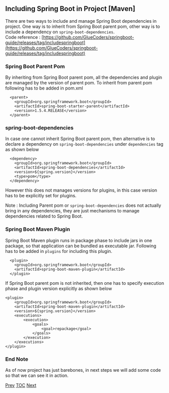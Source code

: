 ## Including Spring Boot in Project [Maven]

There are two ways to include and manage Spring Boot dependencies in project. One way is to inherit from Spring Boot parent pom, other way is to include a dependency on `spring-boot-dependencies`.   
Code reference : [https://github.com/GlueCoders/springboot-guide/releases/tag/includespringboot](https://github.com/GlueCoders/springboot-guide/releases/tag/includespringboot)  

### Spring Boot Parent Pom  

By inheriting from Spring Boot parent pom, all the dependencies and plugin are managed by the version of parent pom. To inherit from parent pom following has to be added in pom.xml  
```
  <parent>
  	<groupId>org.springframework.boot</groupId>
  	<artifactId>spring-boot-starter-parent</artifactId>
  	<version>1.5.4.RELEASE</version>
  </parent>  
```  
### spring-boot-dependencies  
In case one cannot inherit Spring Boot parent pom, then alternative is to declare a dependency on `spring-boot-dependencies` under `dependencies` tag as shown below  
```
  <dependency>
  	<groupId>org.springframework.boot</groupId>
  	<artifactId>spring-boot-dependencies</artifactId>
  	<version>${spring.version}</version>
  	<type>pom</type>
  </dependency>  
```  
However this does not manages versions for plugins, in this case version has to be explicitly set for plugins.  

Note : Including Parent pom or `spring-boot-dependencies` does not actually bring in any dependencies, they are just mechanisms to manage dependencies related to Spring Boot.

### Spring Boot Maven Plugin

Spring Boot Maven plugin runs in package phase to include jars in one package, so that application can be bundled as executable jar. Following has to be added in `plugins` for including this plugin.  
```
  <plugin>
  	<groupId>org.springframework.boot</groupId>
  	<artifactId>spring-boot-maven-plugin</artifactId>
  </plugin>
  ```
If Spring Boot parent pom is not inherited, then one has to specify execution phase and plugin version explicitly as shown below   
```
<plugin>
	<groupId>org.springframework.boot</groupId>
	<artifactId>spring-boot-maven-plugin</artifactId>
	<version>${spring.version}</version>
	<executions>
		<execution>
			<goals>
				<goal>repackage</goal>
			</goals>
		</execution>
	</executions>
</plugin>  
```
### End Note  
As of now project has just barebones, in next steps we will add some code so that we can see it in action.  

[Prev](#)			[TOC](/TOC.md)			[Next](/quick-hello-world.md)
